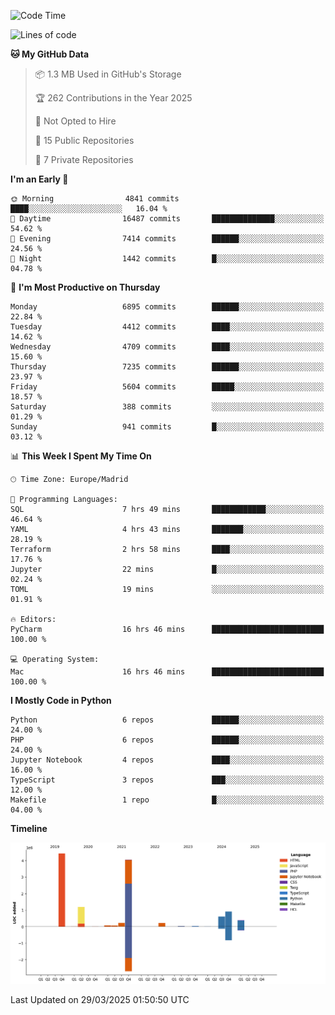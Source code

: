 <!--START_SECTION:waka-->
![Code Time](http://img.shields.io/badge/Code%20Time-730%20hrs%203%20mins-blue)

![Lines of code](https://img.shields.io/badge/From%20Hello%20World%20I%27ve%20Written-12.2%20million%20lines%20of%20code-blue)

**🐱 My GitHub Data** 

> 📦 1.3 MB Used in GitHub's Storage 
 > 
> 🏆 262 Contributions in the Year 2025
 > 
> 🚫 Not Opted to Hire
 > 
> 📜 15 Public Repositories 
 > 
> 🔑 7 Private Repositories 
 > 
**I'm an Early 🐤** 

```text
🌞 Morning                4841 commits        ████░░░░░░░░░░░░░░░░░░░░░   16.04 % 
🌆 Daytime                16487 commits       ██████████████░░░░░░░░░░░   54.62 % 
🌃 Evening                7414 commits        ██████░░░░░░░░░░░░░░░░░░░   24.56 % 
🌙 Night                  1442 commits        █░░░░░░░░░░░░░░░░░░░░░░░░   04.78 % 
```
📅 **I'm Most Productive on Thursday** 

```text
Monday                   6895 commits        ██████░░░░░░░░░░░░░░░░░░░   22.84 % 
Tuesday                  4412 commits        ████░░░░░░░░░░░░░░░░░░░░░   14.62 % 
Wednesday                4709 commits        ████░░░░░░░░░░░░░░░░░░░░░   15.60 % 
Thursday                 7235 commits        ██████░░░░░░░░░░░░░░░░░░░   23.97 % 
Friday                   5604 commits        █████░░░░░░░░░░░░░░░░░░░░   18.57 % 
Saturday                 388 commits         ░░░░░░░░░░░░░░░░░░░░░░░░░   01.29 % 
Sunday                   941 commits         █░░░░░░░░░░░░░░░░░░░░░░░░   03.12 % 
```


📊 **This Week I Spent My Time On** 

```text
🕑︎ Time Zone: Europe/Madrid

💬 Programming Languages: 
SQL                      7 hrs 49 mins       ████████████░░░░░░░░░░░░░   46.64 % 
YAML                     4 hrs 43 mins       ███████░░░░░░░░░░░░░░░░░░   28.19 % 
Terraform                2 hrs 58 mins       ████░░░░░░░░░░░░░░░░░░░░░   17.76 % 
Jupyter                  22 mins             █░░░░░░░░░░░░░░░░░░░░░░░░   02.24 % 
TOML                     19 mins             ░░░░░░░░░░░░░░░░░░░░░░░░░   01.91 % 

🔥 Editors: 
PyCharm                  16 hrs 46 mins      █████████████████████████   100.00 % 

💻 Operating System: 
Mac                      16 hrs 46 mins      █████████████████████████   100.00 % 
```

**I Mostly Code in Python** 

```text
Python                   6 repos             ██████░░░░░░░░░░░░░░░░░░░   24.00 % 
PHP                      6 repos             ██████░░░░░░░░░░░░░░░░░░░   24.00 % 
Jupyter Notebook         4 repos             ████░░░░░░░░░░░░░░░░░░░░░   16.00 % 
TypeScript               3 repos             ███░░░░░░░░░░░░░░░░░░░░░░   12.00 % 
Makefile                 1 repo              █░░░░░░░░░░░░░░░░░░░░░░░░   04.00 % 
```



**Timeline**

![Lines of Code chart](https://raw.githubusercontent.com/danisoronellas/danisoronellas/main/assets/bar_graph.png)


 Last Updated on 29/03/2025 01:50:50 UTC
<!--END_SECTION:waka-->

